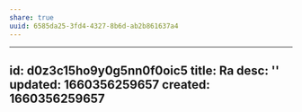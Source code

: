 ```yaml
---
share: true
uuid: 6585da25-3fd4-4327-8b6d-ab2b861637a4
---
```

---
id: d0z3c15ho9y0g5nn0f0oic5
title: Ra
desc: ''
updated: 1660356259657
created: 1660356259657
---

